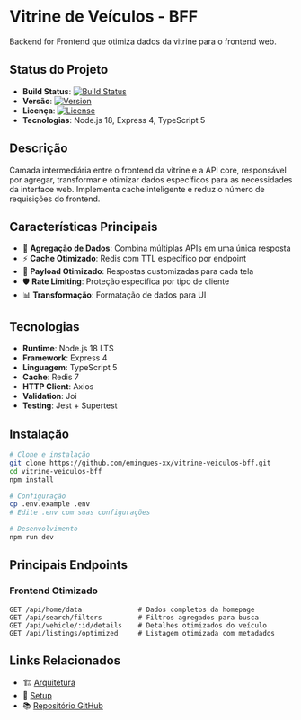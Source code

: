 # Vitrine de Veículos - BFF

Backend for Frontend que otimiza dados da vitrine para o frontend web.

## Status do Projeto

- **Build Status**: [![Build Status](https://img.shields.io/github/actions/workflow/status/emingues-xx/vitrine-veiculos-bff/ci.yml?branch=main)](https://github.com/emingues-xx/vitrine-veiculos-bff/actions)
- **Versão**: [![Version](https://img.shields.io/github/v/release/emingues-xx/vitrine-veiculos-bff)](https://github.com/emingues-xx/vitrine-veiculos-bff/releases)
- **Licença**: [![License](https://img.shields.io/github/license/emingues-xx/vitrine-veiculos-bff)](https://github.com/emingues-xx/vitrine-veiculos-bff/blob/main/LICENSE)
- **Tecnologias**: Node.js 18, Express 4, TypeScript 5

## Descrição

Camada intermediária entre o frontend da vitrine e a API core, responsável por agregar, transformar e otimizar dados específicos para as necessidades da interface web. Implementa cache inteligente e reduz o número de requisições do frontend.

## Características Principais

- 🔄 **Agregação de Dados**: Combina múltiplas APIs em uma única resposta
- ⚡ **Cache Otimizado**: Redis com TTL específico por endpoint
- 📱 **Payload Otimizado**: Respostas customizadas para cada tela
- 🛡️ **Rate Limiting**: Proteção específica por tipo de cliente
- 📊 **Transformação**: Formatação de dados para UI

## Tecnologias

- **Runtime**: Node.js 18 LTS
- **Framework**: Express 4
- **Linguagem**: TypeScript 5
- **Cache**: Redis 7
- **HTTP Client**: Axios
- **Validation**: Joi
- **Testing**: Jest + Supertest

## Instalação

```bash
# Clone e instalação
git clone https://github.com/emingues-xx/vitrine-veiculos-bff.git
cd vitrine-veiculos-bff
npm install

# Configuração
cp .env.example .env
# Edite .env com suas configurações

# Desenvolvimento
npm run dev
```

## Principais Endpoints

### Frontend Otimizado
```http
GET /api/home/data              # Dados completos da homepage
GET /api/search/filters         # Filtros agregados para busca
GET /api/vehicle/:id/details    # Detalhes otimizados do veículo
GET /api/listings/optimized     # Listagem otimizada com metadados
```

## Links Relacionados

- 🏗️ [Arquitetura](architecture.md)
- 🔧 [Setup](setup.md)
- 📚 [Repositório GitHub](https://github.com/emingues-xx/vitrine-veiculos-bff)